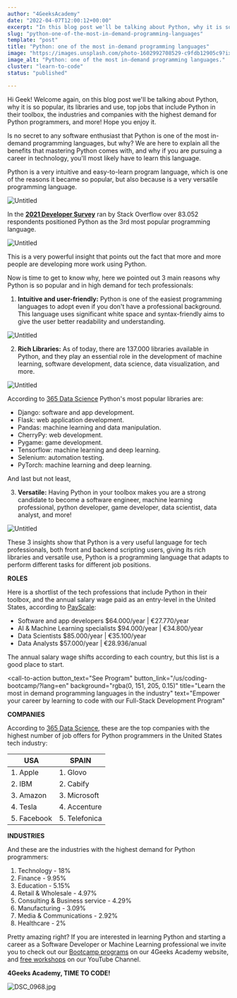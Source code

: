 ```yaml
---
author: "4GeeksAcademy"
date: "2022-04-07T12:00:12+00:00"
excerpt: "In this blog post we'll be talking about Python, why it is so popular, its libraries and use, and top jobs that include Python in their toolbox."
slug: "python-one-of-the-most-in-demand-programming-languages"
template: "post"
title: "Python: one of the most in-demand programming languages"
image: "https://images.unsplash.com/photo-1602992708529-c9fdb12905c9?ixlib=rb-1.2.1&ixid=MnwxMjA3fDB8MHxwaG90by1wYWdlfHx8fGVufDB8fHx8&auto=format&fit=crop&w=870&q=80"
image_alt: "Python: one of the most in-demand programming languages."
cluster: "learn-to-code"
status: "published"

---
```


Hi Geek! Welcome again, on this blog post we'll be talking about Python, why it is so popular, its libraries and use, top jobs that include Python in their toolbox, the industries and companies with the highest demand for Python programmers, and more! Hope you enjoy it.

Is no secret to any software enthusiast that Python is one of the most in-demand programming languages, but why? We are here to explain all the benefits that mastering Python comes with, and why if you are pursuing a career in technology, you'll most likely have to learn this language.

Python is a very intuitive and easy-to-learn program language, which is one of the reasons it became so popular, but also because is a very versatile programming language.

![Untitled](https://images.unsplash.com/photo-1556761175-b413da4baf72?ixlib=rb-1.2.1&ixid=MnwxMjA3fDB8MHxwaG90by1wYWdlfHx8fGVufDB8fHx8&auto=format&fit=crop&w=774&q=80)

In the [**2021 Developer Survey**](https://insights.stackoverflow.com/survey/2021#overview) ran by Stack Overflow over 83.052 respondents positioned Python as the 3rd most popular programming language.

![Untitled](https://images.unsplash.com/photo-1515879218367-8466d910aaa4?ixlib=rb-1.2.1&ixid=MnwxMjA3fDB8MHxwaG90by1wYWdlfHx8fGVufDB8fHx8&auto=format&fit=crop&w=869&q=80)

This is a very powerful insight that points out the fact that more and more people are developing more work using Python.

Now is time to get to know why, here we pointed out 3 main reasons why Python is so popular and in high demand for tech professionals:

1. **Intuitive and user-friendly:** Python is one of the easiest programming languages to adopt even if you don't have a professional background. This language uses significant white space and syntax-friendly aims to give the user better readability and understanding.

![Untitled](https://images.unsplash.com/photo-1515378791036-0648a3ef77b2?ixlib=rb-1.2.1&ixid=MnwxMjA3fDB8MHxwaG90by1wYWdlfHx8fGVufDB8fHx8&auto=format&fit=crop&w=870&q=80)

2. **Rich Libraries:** As of today, there are 137.000 libraries available in Python, and they play an essential role in the development of machine learning, software development, data science, data visualization, and more.

![Untitled](https://miro.medium.com/max/1086/1*UL8ZWQvfhI6rvGhadaSuZw.gif)

According to [365 Data Science](https://365datascience.com/) Python's most popular libraries are:

- Django: software and app development.
- Flask: web application development.
- Pandas: machine learning and data manipulation.
- CherryPy: web development.
- Pygame: game development.
- Tensorflow: machine learning and deep learning.
- Selenium: automation testing.
- PyTorch: machine learning and deep learning.

And last but not least,

3. **Versatile:** Having Python in your toolbox makes you are a strong candidate to become a software engineer, machine learning professional, python developer, game developer, data scientist, data analyst, and more!

![Untitled](https://images.unsplash.com/photo-1648737962083-056c3e4a437d?ixlib=rb-1.2.1&ixid=MnwxMjA3fDF8MHxwaG90by1wYWdlfHx8fGVufDB8fHx8&auto=format&fit=crop&w=870&q=80)

These 3 insights show that Python is a very useful language for tech professionals, both front and backend scripting users, giving its rich libraries and versatile use, Python is a programming language that adapts to perform different tasks for different job positions.

**ROLES**

Here is a shortlist of the tech professions that include Python in their toolbox, and the annual salary wage paid as an entry-level in the United States, according to [PayScale](https://www.payscale.com/):

- Software and app developers $64.000/year | €27.770/year
- AI & Machine Learning specialists $94.000/year | €34.800/year
- Data Scientists $85.000/year | €35.100/year
- Data Analysts $57.000/year | €28.936/anual

The annual salary wage shifts according to each country, but this list is a good place to start.

<call-to-action button_text="See Program" button_link="/us/coding-bootcamp/?lang=en" background="rgba(0, 151, 205, 0.15)" title="Learn the most in demand programming languages in the industry" text="Empower your career by learning to code with our Full-Stack Development Program"

**COMPANIES**

According to [365 Data Science](https://365datascience.com/), these are the top companies with the highest number of job offers for Python programmers in the United States tech industry:

| USA               | SPAIN          | 
|-------------------|----------------|
| 1. Apple          | 1. Glovo       |
| 2. IBM            | 2. Cabify      | 
| 3. Amazon         | 3. Microsoft   | 
| 4. Tesla          | 4. Accenture   |
| 5. Facebook       | 5. Telefonica  |

**INDUSTRIES**

And these are the industries with the highest demand for Python programmers:

1. Technology - 18%
2. Finance - 9.95%
3. Education - 5.15%
4. Retail & Wholesale - 4.97%
5. Consulting & Business service - 4.29%
6. Manufacturing - 3.09%
7. Media & Communications - 2.92%
8. Healthcare - 2%

Pretty amazing right? If you are interested in learning Python and starting a career as a Software Developer or Machine Learning professional we invite you to check out our [Bootcamp programs](https://4geeksacademy.com/) on our 4Geeks Academy website, and [free workshops](https://www.youtube.com/watch?v=L4gAI6EqD7c) on our YouTube Channel.

**4Geeks Academy, TIME TO CODE!**

![DSC_0968.jpg](https://breathecode.herokuapp.com/v1/media/file/dsc-0968-jpg?width=800)
